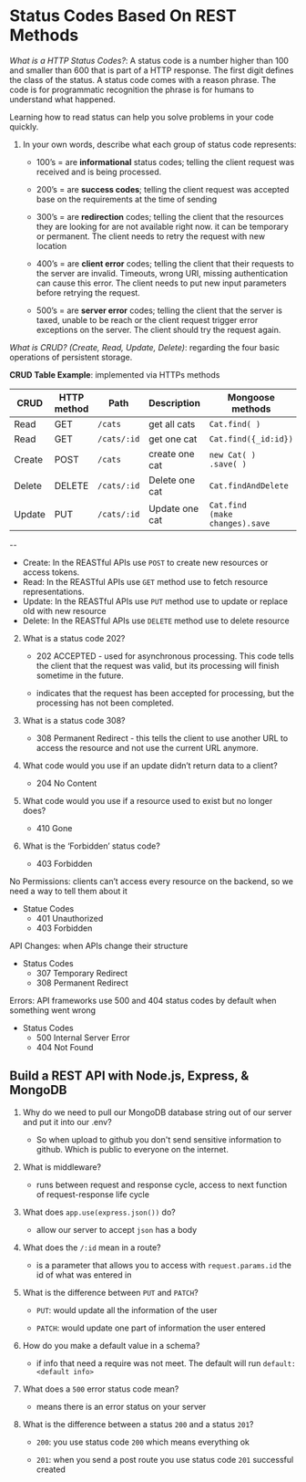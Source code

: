 # Status Codes Based On REST Methods

*What is a HTTP Status Codes?*: A status code is a number higher than 100 and smaller than 600 that is part of a HTTP response. The first digit defines the class of the status. A status code comes with a reason phrase. The code is for programmatic recognition the phrase is for humans to understand what happened.

Learning how to read status can help you solve problems in your code quickly.

1. In your own words, describe what each group of status code represents:

    - 100’s = are **informational** status codes; telling the client request was received and is being processed.

    - 200’s = are **success codes**; telling the client request was accepted base on the requirements at the time of sending

    - 300’s = are **redirection** codes; telling the client that the resources they are looking for are not available right now. it can be temporary or permanent. The client needs to retry the request with new location

    - 400’s = are **client error** codes; telling the client that their requests to the server are invalid. Timeouts, wrong URI, missing authentication can cause this error. The client needs to put new input parameters before retrying the request.

    - 500’s = are **server error** codes; telling the client that the server is taxed, unable to be reach or the client request trigger error exceptions on the server. The client should try the request again.

*What is CRUD? (Create, Read, Update, Delete)*: regarding the four basic operations of persistent storage.

  **CRUD Table Example**: implemented via HTTPs methods

  | CRUD    | HTTP method   | Path        | Description     | Mongoose methods                    |
  |--------	|-------------	|-----------|----------------	|------------------------------	|
  | Read   	| GET         	| `/cats`     | get all  cats  	| `Cat.find( )`                       |
  | Read   	| GET         	| `/cats/:id`	| get one cat    	| `Cat.find({_id:id})`            |
  | Create 	| POST        	| `/cats`     | create one cat 	| `new Cat( )      .save( )`          |
  | Delete 	| DELETE      	| `/cats/:id` | Delete one cat 	| `Cat.findAndDelete`                 |
  | Update 	| PUT         	| `/cats/:id` | Update one cat 	| `Cat.find      (make changes).save` |
 --
- Create: In the REASTful APIs use `POST` to create new resources or access tokens.
- Read: In the REASTful APIs use `GET` method use to fetch resource representations.
- Update: In the REASTful APIs use `PUT` method use to update or replace old with new resource
- Delete: In the REASTful APIs use `DELETE` method use to delete resource

2. What is a status code 202?

    * 202 ACCEPTED - used for asynchronous processing. This code tells the client that the request was valid, but its processing will finish sometime in the future.

    * indicates that the request has been accepted for processing, but the processing has not been completed. 

3. What is a status code 308?

    * 308 Permanent Redirect - this tells the client to use another URL to access the resource and not use the current URL anymore. 

4. What code would you use if an update didn’t return data to a client?

    * 204 No Content

5. What code would you use if a resource used to exist but no longer does?

    * 410 Gone

6. What is the ‘Forbidden’ status code?

    * 403 Forbidden

No Permissions: clients can’t access every resource on the backend, so we need a way to tell them about it
  - Statue Codes
    * 401 Unauthorized 
    * 403 Forbidden 

API Changes: when APIs change their structure
  - Status Codes
    * 307 Temporary Redirect
    * 308 Permanent Redirect

Errors: API frameworks use 500 and 404 status codes by default when something went wrong
  - Status Codes
    * 500 Internal Server Error
    * 404 Not Found

## Build a REST API with Node.js, Express, & MongoDB
  
1. Why do we need to pull our MongoDB database string out of our server and put it into our .env?
 
    - So when upload to github you don't send sensitive information to github. Which is public to everyone on the internet.

2. What is middleware?

    - runs between request and response cycle, access to next function of request-response life cycle
    
3. What does `app.use(express.json())` do?
  
    - allow our server to accept `json` has a body

4. What does the `/:id` mean in a route?

    - is a parameter that allows you to access with `request.params.id` the id of what was entered in

5. What is the difference between `PUT` and `PATCH`?

    - `PUT`: would update all the information of the user

    - `PATCH`: would update one part of information the user entered

6. How do you make a default value in a schema?

    - if info that need a require was not meet. The default will run `default:<default info>` 

7. What does a `500` error status code mean?

    - means there is an error status on your server

8. What is the difference between a status `200` and a status `201`?

    - `200`: you use status code `200` which means everything ok

    - `201`: when you send a post route you use status code `201` successful created